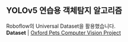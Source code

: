 ## YOLOv5 연습용 객체탐지 알고리즘

Roboflow의 Universal Dataset을 활용했습니다.   
   **Dataset** | [Oxford Pets Computer Vision Project](https://universe.roboflow.com/brad-dwyer/oxford-pets)

